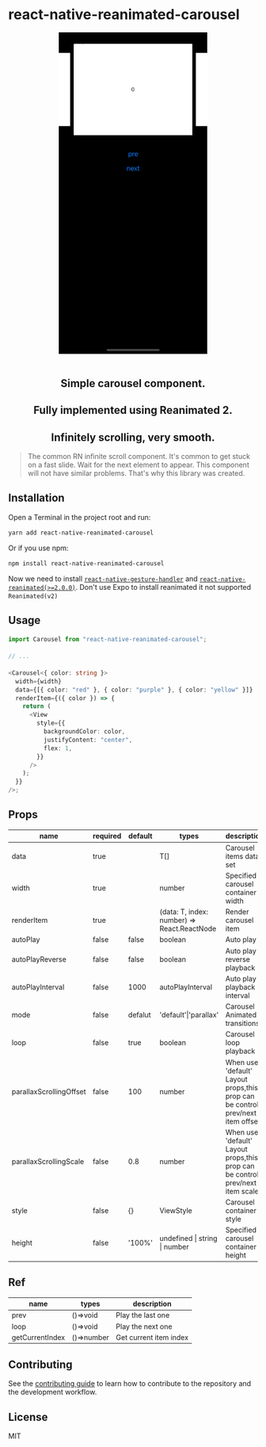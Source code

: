# react-native-reanimated-carousel

<img src="./assets/example-01.gif" style='margin:0 auto;width:300px;display:block'/>

<br/>
<h2 style="text-align:center;">Simple carousel component.</h2>
<h2 style="text-align:center;">Fully implemented using Reanimated 2.</h2>
<h2 style="text-align:center;">Infinitely scrolling, very smooth.</h2>

> The common RN infinite scroll component. It's common to get stuck on a fast slide. Wait for the next element to appear. This component will not have similar problems. That's why this library was created.

## Installation

Open a Terminal in the project root and run:

```sh
yarn add react-native-reanimated-carousel
```

Or if you use npm:

```sh
npm install react-native-reanimated-carousel
```

Now we need to install [`react-native-gesture-handler`](https://github.com/kmagiera/react-native-gesture-handler) and [`react-native-reanimated(>=2.0.0)`](https://github.com/kmagiera/react-native-reanimated).
Don't use Expo to install reanimated it not supported `Reanimated(v2)`

## Usage

```typescript
import Carousel from "react-native-reanimated-carousel";

// ...

<Carousel<{ color: string }>
  width={width}
  data={[{ color: "red" }, { color: "purple" }, { color: "yellow" }]}
  renderItem={({ color }) => {
    return (
      <View
        style={{
          backgroundColor: color,
          justifyContent: "center",
          flex: 1,
        }}
      />
    );
  }}
/>;
```

## Props

| name                    | required | default | types                                       | description                                                                    |
| ----------------------- | -------- | ------- | ------------------------------------------- | ------------------------------------------------------------------------------ |
| data                    | true     |         | T[]                                         | Carousel items data set                                                        |
| width                   | true     |         | number                                      | Specified carousel container width                                             |
| renderItem              | true     |         | (data: T, index: number) => React.ReactNode | Render carousel item                                                           |
| autoPlay                | false    | false   | boolean                                     | Auto play                                                                      |
| autoPlayReverse         | false    | false   | boolean                                     | Auto play reverse playback                                                     |
| autoPlayInterval        | false    | 1000    | autoPlayInterval                            | Auto play playback interval                                                    |
| mode                    | false    | defalut | 'default'\|'parallax'                       | Carousel Animated transitions                                                  |
| loop                    | false    | true    | boolean                                     | Carousel loop playback                                                         |
| parallaxScrollingOffset | false    | 100     | number                                      | When use 'default' Layout props,this prop can be control prev/next item offset |
| parallaxScrollingScale  | false    | 0.8     | number                                      | When use 'default' Layout props,this prop can be control prev/next item scale  |
| style                   | false    | {}      | ViewStyle                                   | Carousel container style                                                       |
| height                  | false    | '100%'  | undefined \| string \| number               | Specified carousel container height                                            |

## Ref

| name            | types      | description            |
| --------------- | ---------- | ---------------------- |
| prev            | ()=>void   | Play the last one      |
| loop            | ()=>void   | Play the next one      |
| getCurrentIndex | ()=>number | Get current item index |

## Contributing

See the [contributing guide](CONTRIBUTING.md) to learn how to contribute to the repository and the development workflow.

## License

MIT
